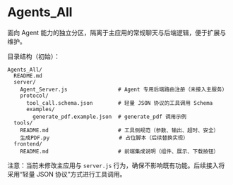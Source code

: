 # Agents_All

面向 Agent 能力的独立分区，隔离于主应用的常规聊天与后端逻辑，便于扩展与维护。

目录结构（初始）：

```
Agents_All/
  README.md
  server/
    Agent_Server.js                # Agent 专用后端路由注册（未接入主服务）
    protocol/
      tool_call.schema.json        # 轻量 JSON 协议的工具调用 Schema
      examples/
        generate_pdf.example.json  # generate_pdf 调用示例
  tools/
    README.md                      # 工具侧规范（参数、输出、超时、安全）
    生成PDF.py                      # 占位脚本（后续替换实现）
  frontend/
    README.md                      # 前端集成说明（组件、展示、下载按钮）
```

注意：当前未修改主应用与 `server.js` 行为，确保不影响既有功能。后续接入将采用“轻量 JSON 协议”方式进行工具调用。



